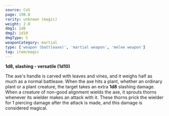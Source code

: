 ```yaml
---
source: CoS
page: 198.0
rarity: unknown (magic)
weight: 2.0
dmg1: 1d8
dmg2: 1d10
dmgType: S
weaponCategory: martial
type: ['weapon (battleaxe)', 'martial weapon', 'melee weapon']
tag: item/magic
---
```


**1d8, slashing - versatile (1d10)**

The axe's handle is carved with leaves and vines, and it weighs half as much as a normal battleaxe. When the axe hits a plant, whether an ordinary plant or a plant creature, the target takes an extra **1d8** slashing damage. When a creature of non-good alignment wields the axe, it sprouts thorns whenever its wielder makes an attack with it. These thorns prick the wielder for 1 piercing damage after the attack is made, and this damage is considered magical.


